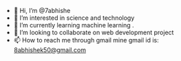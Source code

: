 - 👋 Hi, I’m @7abhishe
- 👀 I’m interested in science and technology
- 🌱 I’m currently learning machine learning .
- 💞️ I’m looking to collaborate on web development project
- 📫 How to reach me through gmail mine gmail id is: 8abhishek50@gmail.com
<!---
7abhishe/7abhishe is a ✨ special ✨ repository because its `README.md` (this file) appears on your GitHub profile.
You can click the Preview link to take a look at your changes.
--->
